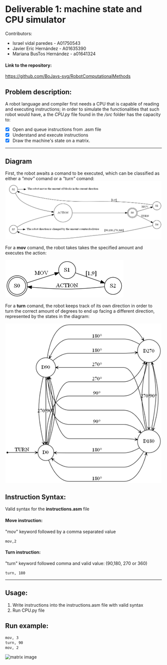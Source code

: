 # Deliverable 1: machine state and CPU simulator

Contributors:
- Israel vidal paredes - A01750543
- Javier Eric Hernández - A01635390
- Mariana BusTos Hernández - a01641324 

#### Link to the repository:
https://github.com/BoJavs-svg/RobotComputationalMethods

## Problem description:

A robot language and compiler first needs a CPU that is capable of reading and executing instructions; in order to simulate the functionalities that such robot would have, a the *CPU.py* file found in the */src* folder has the capacity to:

- [x] Open and queue instructions from .asm file
- [x] Understand and execute instructions
- [x] Draw the machine's state on a matrix.

---
## Diagram
First, the robot awaits a comand to be executed, which can be classified as either a *"mov"* comand or a *"turn"* comand:
![nfa1](../nfa.png)

For a **mov** comand, the robot takes takes the specified amount and executes the action:

![nfa2](../S2.png)

For a **turn** comand, the robot keeps track of its own direction in order to turn the correct amount of degrees to end up facing a different direction, represented by the states in the diagram:

![nfa3](../S5.png)
## Instruction Syntax:
Valid syntax for the **instructions.asm** file

#### **Move instruction:**

"mov" keyword followed by a comma separated value
```
mov,2
```
#### **Turn instruction:**
"turn" keyword followed comma and valid value: (90,180, 270 or 360)
```
turn, 180
```
---

## Usage:
1. Write instructions into the instructions.asm file with valid syntax
2. Run CPU.py file

## Run example:
```
mov, 3
turn, 90
mov, 2
```
![matrix image](https://github.com/BoJavs-svg/RobotComputationalMethods/assets/73002064/768f099d-76f3-452f-b547-d7f58a123b1d)

